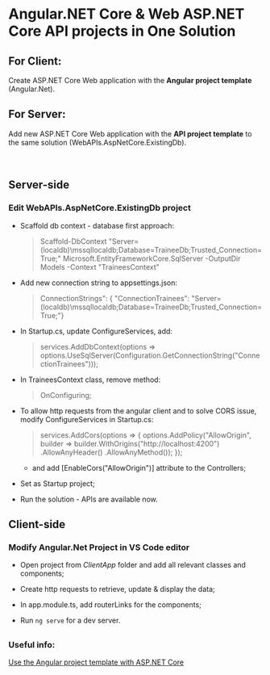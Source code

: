 # Angular.NET Core & Web ASP.NET Core API projects in One Solution


## For Client: 
  Create ASP.NET Core Web application with the <b>Angular project template</b> (Angular.Net).

## For Server: 
  Add new ASP.NET Core Web application with the <b>API project template</b> to the same solution (WebAPIs.AspNetCore.ExistingDb).
<br><br><br>

## Server-side

### Edit WebAPIs.AspNetCore.ExistingDb project

- Scaffold db context - database first approach:
  > Scaffold-DbContext "Server=(localdb)\mssqllocaldb;Database=TraineeDb;Trusted_Connection=True;" Microsoft.EntityFrameworkCore.SqlServer -OutputDir Models -Context "TraineesContext"

- Add new connection string to appsettings.json:
	> ConnectionStrings": {
		"ConnectionTrainees": "Server=(localdb)\\mssqllocaldb;Database=TraineeDb;Trusted_Connection=True;"}

- In Startup.cs, update ConfigureServices, add:
  > services.AddDbContext<TraineesContext>(options =>
           options.UseSqlServer(Configuration.GetConnectionString("ConnectionTrainees")));

- In TraineesContext class, remove method:
  > OnConfiguring;
	
- To allow http requests from the angular client and to solve CORS issue, modify ConfigureServices in Startup.cs:
  > services.AddCors(options =>
        {
            options.AddPolicy("AllowOrigin",
                builder => builder.WithOrigins("http://localhost:4200")
                .AllowAnyHeader()
                .AllowAnyMethod());
        });
  - and add [EnableCors("AllowOrigin")] attribute to the Controllers;

- Set as Startup project;

- Run the solution - APIs are available now.


## Client-side

### Modify Angular.Net Project in VS Code editor

- Open project from *ClientApp* folder and add all relevant classes and components;

- Create http requests to retrieve, update & display the data;

- In app.module.ts, add routerLinks for the components;

- Run `ng serve` for a dev server.

##

### Useful info: 
[Use the Angular project template with ASP.NET Core](https://docs.microsoft.com/en-us/aspnet/core/client-side/spa/angular?view=aspnetcore-2.2&tabs=visual-studio)
